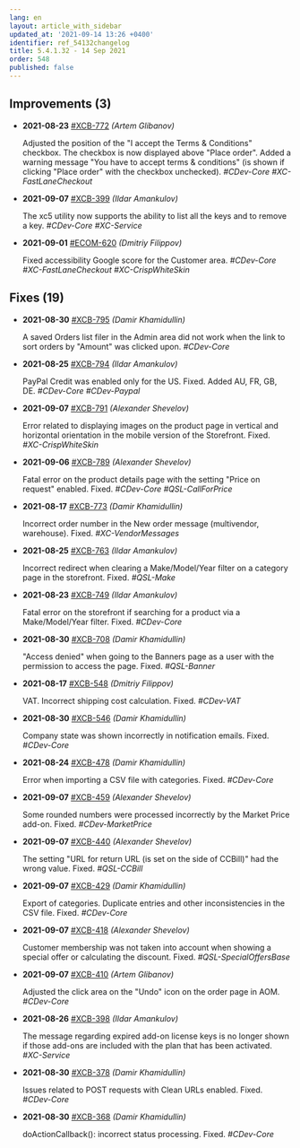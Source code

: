 ```yaml
---
lang: en
layout: article_with_sidebar
updated_at: '2021-09-14 13:26 +0400'
identifier: ref_54132changelog
title: 5.4.1.32 - 14 Sep 2021
order: 548
published: false
---
```

## Improvements (3)
* **2021-08-23** [#XCB-772](https://sellerlabs.atlassian.net/browse/XCB-772) _(Artem Glibanov)_

  Adjusted the position of the "I accept the Terms & Conditions" checkbox. The checkbox is now displayed above "Place order". Added a warning message "You have to accept terms & conditions" (is shown if clicking "Place order" with the checkbox unchecked). _#CDev-Core #XC-FastLaneCheckout_

* **2021-09-07** [#XCB-399](https://sellerlabs.atlassian.net/browse/XCB-399) _(Ildar Amankulov)_

  The xc5 utility now supports the ability to list all the keys and to remove a key. _#CDev-Core #XC-Service_

* **2021-09-01** [#ECOM-620](https://sellerlabs.atlassian.net/browse/ECOM-620) _(Dmitriy Filippov)_

  Fixed accessibility Google score for the Customer area. _#CDev-Core #XC-FastLaneCheckout #XC-CrispWhiteSkin_


## Fixes (19)
* **2021-08-30** [#XCB-795](https://sellerlabs.atlassian.net/browse/XCB-795) _(Damir Khamidullin)_

  A saved Orders list filer in the Admin area did not work when the link to sort orders by "Amount" was clicked upon. _#CDev-Core_

* **2021-08-25** [#XCB-794](https://sellerlabs.atlassian.net/browse/XCB-794) _(Ildar Amankulov)_

  PayPal Credit was enabled only for the US. Fixed. Added AU, FR, GB, DE. _#CDev-Core #CDev-Paypal_

* **2021-09-07** [#XCB-791](https://sellerlabs.atlassian.net/browse/XCB-791) _(Alexander Shevelov)_

  Error related to displaying images on the product page in vertical and horizontal orientation in the mobile version of the Storefront. Fixed. _#XC-CrispWhiteSkin_

* **2021-09-06** [#XCB-789](https://sellerlabs.atlassian.net/browse/XCB-789) _(Alexander Shevelov)_

  Fatal error on the product details page with the setting "Price on request" enabled. Fixed. _#CDev-Core #QSL-CallForPrice_

* **2021-08-17** [#XCB-773](https://sellerlabs.atlassian.net/browse/XCB-773) _(Damir Khamidullin)_

  Incorrect order number in the New order message (multivendor, warehouse). Fixed. _#XC-VendorMessages_

* **2021-08-25** [#XCB-763](https://sellerlabs.atlassian.net/browse/XCB-763) _(Ildar Amankulov)_

  Incorrect redirect when clearing a Make/Model/Year filter on a category page in the storefront. Fixed. _#QSL-Make_

* **2021-08-23** [#XCB-749](https://sellerlabs.atlassian.net/browse/XCB-749) _(Ildar Amankulov)_

  Fatal error on the storefront if searching for a product via a Make/Model/Year filter. Fixed. _#CDev-Core_

* **2021-08-30** [#XCB-708](https://sellerlabs.atlassian.net/browse/XCB-708) _(Damir Khamidullin)_

  "Access denied" when going to the Banners page as a user with the permission to access the page. Fixed. _#QSL-Banner_

* **2021-08-17** [#XCB-548](https://sellerlabs.atlassian.net/browse/XCB-548) _(Dmitriy Filippov)_

  VAT. Incorrect shipping cost calculation. Fixed. _#CDev-VAT_

* **2021-08-30** [#XCB-546](https://sellerlabs.atlassian.net/browse/XCB-546) _(Damir Khamidullin)_

  Company state was shown incorrectly in notification emails. Fixed. _#CDev-Core_

* **2021-08-24** [#XCB-478](https://sellerlabs.atlassian.net/browse/XCB-478) _(Damir Khamidullin)_

  Error when importing a CSV file with categories. Fixed. _#CDev-Core_

* **2021-09-07** [#XCB-459](https://sellerlabs.atlassian.net/browse/XCB-459) _(Alexander Shevelov)_

  Some rounded numbers were processed incorrectly by the Market Price add-on. Fixed. _#CDev-MarketPrice_

* **2021-09-07** [#XCB-440](https://sellerlabs.atlassian.net/browse/XCB-440) _(Alexander Shevelov)_

  The setting "URL for return URL (is set on the side of CCBill)" had the wrong value. Fixed. _#QSL-CCBill_

* **2021-09-07** [#XCB-429](https://sellerlabs.atlassian.net/browse/XCB-429) _(Damir Khamidullin)_

  Export of categories. Duplicate entries and other inconsistencies in the CSV file. Fixed. _#CDev-Core_

* **2021-09-07** [#XCB-418](https://sellerlabs.atlassian.net/browse/XCB-418) _(Alexander Shevelov)_

  Customer membership was not taken into account when showing a special offer or calculating the discount. Fixed. _#QSL-SpecialOffersBase_

* **2021-09-07** [#XCB-410](https://sellerlabs.atlassian.net/browse/XCB-410) _(Artem Glibanov)_

  Adjusted the click area on the "Undo" icon on the order page in AOM. _#CDev-Core_

* **2021-08-26** [#XCB-398](https://sellerlabs.atlassian.net/browse/XCB-398) _(Ildar Amankulov)_

  The message regarding expired add-on license keys is no longer shown if those add-ons are included with the plan that has been activated. _#XC-Service_

* **2021-08-30** [#XCB-378](https://sellerlabs.atlassian.net/browse/XCB-378) _(Damir Khamidullin)_

  Issues related to POST requests with Clean URLs enabled. Fixed. _#CDev-Core_

* **2021-08-30** [#XCB-368](https://sellerlabs.atlassian.net/browse/XCB-368) _(Damir Khamidullin)_

  doActionCallback(): incorrect status processing. Fixed.  _#CDev-Core_

